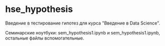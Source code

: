 # hse_hypothesis

Введение в тестирование гипотез для курса "Введение в Data Science".

Семинарские ноутбуки: sem_hypothesis1.ipynb и sem_hypothesis1.ipynb, остальные файлы вспомогательные.
